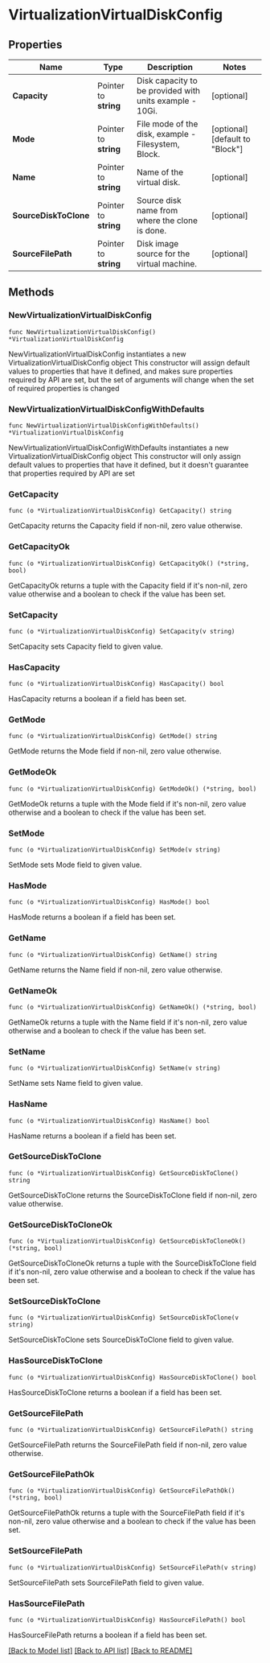 # VirtualizationVirtualDiskConfig

## Properties

Name | Type | Description | Notes
------------ | ------------- | ------------- | -------------
**Capacity** | Pointer to **string** | Disk capacity to be provided with units example - 10Gi. | [optional] 
**Mode** | Pointer to **string** | File mode of the disk, example - Filesystem, Block. | [optional] [default to "Block"]
**Name** | Pointer to **string** | Name of the virtual disk. | [optional] 
**SourceDiskToClone** | Pointer to **string** | Source disk name from where the clone is done. | [optional] 
**SourceFilePath** | Pointer to **string** | Disk image source for the virtual machine. | [optional] 

## Methods

### NewVirtualizationVirtualDiskConfig

`func NewVirtualizationVirtualDiskConfig() *VirtualizationVirtualDiskConfig`

NewVirtualizationVirtualDiskConfig instantiates a new VirtualizationVirtualDiskConfig object
This constructor will assign default values to properties that have it defined,
and makes sure properties required by API are set, but the set of arguments
will change when the set of required properties is changed

### NewVirtualizationVirtualDiskConfigWithDefaults

`func NewVirtualizationVirtualDiskConfigWithDefaults() *VirtualizationVirtualDiskConfig`

NewVirtualizationVirtualDiskConfigWithDefaults instantiates a new VirtualizationVirtualDiskConfig object
This constructor will only assign default values to properties that have it defined,
but it doesn't guarantee that properties required by API are set

### GetCapacity

`func (o *VirtualizationVirtualDiskConfig) GetCapacity() string`

GetCapacity returns the Capacity field if non-nil, zero value otherwise.

### GetCapacityOk

`func (o *VirtualizationVirtualDiskConfig) GetCapacityOk() (*string, bool)`

GetCapacityOk returns a tuple with the Capacity field if it's non-nil, zero value otherwise
and a boolean to check if the value has been set.

### SetCapacity

`func (o *VirtualizationVirtualDiskConfig) SetCapacity(v string)`

SetCapacity sets Capacity field to given value.

### HasCapacity

`func (o *VirtualizationVirtualDiskConfig) HasCapacity() bool`

HasCapacity returns a boolean if a field has been set.

### GetMode

`func (o *VirtualizationVirtualDiskConfig) GetMode() string`

GetMode returns the Mode field if non-nil, zero value otherwise.

### GetModeOk

`func (o *VirtualizationVirtualDiskConfig) GetModeOk() (*string, bool)`

GetModeOk returns a tuple with the Mode field if it's non-nil, zero value otherwise
and a boolean to check if the value has been set.

### SetMode

`func (o *VirtualizationVirtualDiskConfig) SetMode(v string)`

SetMode sets Mode field to given value.

### HasMode

`func (o *VirtualizationVirtualDiskConfig) HasMode() bool`

HasMode returns a boolean if a field has been set.

### GetName

`func (o *VirtualizationVirtualDiskConfig) GetName() string`

GetName returns the Name field if non-nil, zero value otherwise.

### GetNameOk

`func (o *VirtualizationVirtualDiskConfig) GetNameOk() (*string, bool)`

GetNameOk returns a tuple with the Name field if it's non-nil, zero value otherwise
and a boolean to check if the value has been set.

### SetName

`func (o *VirtualizationVirtualDiskConfig) SetName(v string)`

SetName sets Name field to given value.

### HasName

`func (o *VirtualizationVirtualDiskConfig) HasName() bool`

HasName returns a boolean if a field has been set.

### GetSourceDiskToClone

`func (o *VirtualizationVirtualDiskConfig) GetSourceDiskToClone() string`

GetSourceDiskToClone returns the SourceDiskToClone field if non-nil, zero value otherwise.

### GetSourceDiskToCloneOk

`func (o *VirtualizationVirtualDiskConfig) GetSourceDiskToCloneOk() (*string, bool)`

GetSourceDiskToCloneOk returns a tuple with the SourceDiskToClone field if it's non-nil, zero value otherwise
and a boolean to check if the value has been set.

### SetSourceDiskToClone

`func (o *VirtualizationVirtualDiskConfig) SetSourceDiskToClone(v string)`

SetSourceDiskToClone sets SourceDiskToClone field to given value.

### HasSourceDiskToClone

`func (o *VirtualizationVirtualDiskConfig) HasSourceDiskToClone() bool`

HasSourceDiskToClone returns a boolean if a field has been set.

### GetSourceFilePath

`func (o *VirtualizationVirtualDiskConfig) GetSourceFilePath() string`

GetSourceFilePath returns the SourceFilePath field if non-nil, zero value otherwise.

### GetSourceFilePathOk

`func (o *VirtualizationVirtualDiskConfig) GetSourceFilePathOk() (*string, bool)`

GetSourceFilePathOk returns a tuple with the SourceFilePath field if it's non-nil, zero value otherwise
and a boolean to check if the value has been set.

### SetSourceFilePath

`func (o *VirtualizationVirtualDiskConfig) SetSourceFilePath(v string)`

SetSourceFilePath sets SourceFilePath field to given value.

### HasSourceFilePath

`func (o *VirtualizationVirtualDiskConfig) HasSourceFilePath() bool`

HasSourceFilePath returns a boolean if a field has been set.


[[Back to Model list]](../README.md#documentation-for-models) [[Back to API list]](../README.md#documentation-for-api-endpoints) [[Back to README]](../README.md)


